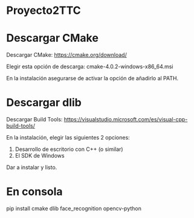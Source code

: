 # Proyecto2TTC

# Descargar CMake
Descargar CMake: https://cmake.org/download/

Elegir esta opción de descarga: cmake-4.0.2-windows-x86_64.msi

En la instalación asegurarse de activar la opción de añadirlo al PATH.

# Descargar dlib
Descargar Build Tools: https://visualstudio.microsoft.com/es/visual-cpp-build-tools/

En la instalación, elegir las siguientes 2 opciones:

1. Desarrollo de escritorio con C++ (o similar)
2. El SDK de Windows

Dar a instalar y listo.

# En consola

pip install cmake dlib face_recognition opencv-python
